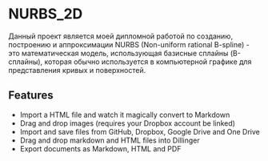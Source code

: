 # NURBS_2D

Данный проект является моей дипломной работой по созданию, построению и аппроксимации NURBS (Non-uniform rational B-spline) - это математическая модель, использующая базисные сплайны (B-сплайны), которая обычно используется в компьютерной графике для представления кривых и поверхностей.


## Features

- Import a HTML file and watch it magically convert to Markdown
- Drag and drop images (requires your Dropbox account be linked)
- Import and save files from GitHub, Dropbox, Google Drive and One Drive
- Drag and drop markdown and HTML files into Dillinger
- Export documents as Markdown, HTML and PDF